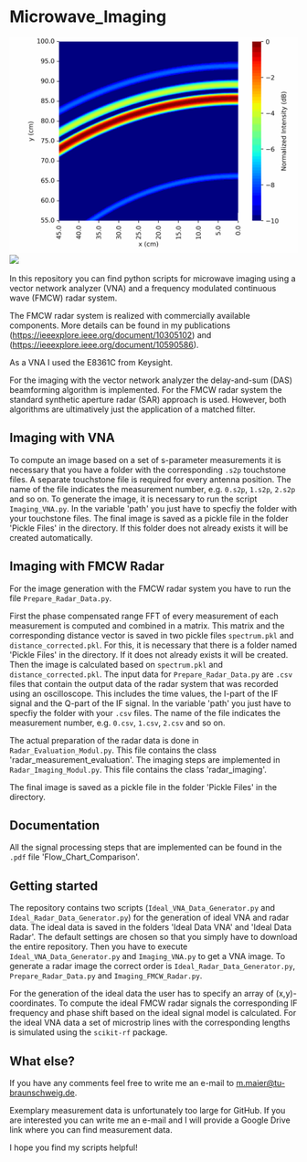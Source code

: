 # Microwave_Imaging

![](https://github.com/fmcwradar/Microwave_Imaging/blob/main/FMCW_Radar_System_Animation_WithoutInclusion.gif)
![](https://github.com/fmcwradar/Microwave_Imaging/blob/main/FMCW_Radar_System_Animation.gif) 

In this repository you can find python scripts for microwave imaging using a vector network analyzer (VNA) and a frequency modulated continuous wave (FMCW) radar system.

The FMCW radar system is realized with commercially available components. More details can be found in my publications (https://ieeexplore.ieee.org/document/10305102) and (https://ieeexplore.ieee.org/document/10590586).

As a VNA I used the E8361C from Keysight.

For the imaging with the vector network analyzer the delay-and-sum (DAS) beamforming algorithm is implemented. For the FMCW radar system the standard synthetic aperture radar (SAR) approach is used. However, both algorithms are ultimatively just the application of a matched filter.

## Imaging with VNA

To compute an image based on a set of s-parameter measurements it is necessary that you have a folder with the corresponding `.s2p` touchstone files. A separate touchstone file is required for every antenna position. The name of the file indicates the measurement number, e.g. `0.s2p`, `1.s2p`, `2.s2p` and so on. To generate the image, it is necessary to run the script `Imaging_VNA.py`. In the variable 'path' you just have to specfiy the folder with your touchstone files. The final image is saved as a pickle file in the folder 'Pickle Files' in the directory. If this folder does not already exists it will be created automatically.

## Imaging with FMCW Radar

For the image generation with the FMCW radar system you have to run the file `Prepare_Radar_Data.py`.

First the phase compensated range FFT of every measurement of each measurement is computed and combined in a matrix. This matrix and the corresponding distance vector is saved in two pickle files `spectrum.pkl` and `distance_corrected.pkl`. For this, it is necessary that there is a folder named 'Pickle Files' in the directory. If it does not already exists it will be created. Then the image is calculated based on `spectrum.pkl` and `distance_corrected.pkl`. The input data for `Prepare_Radar_Data.py` are `.csv` files that contain the output data of the radar system that was recorded using an oscilloscope. This includes the time values, the I-part of the IF signal and the Q-part of the IF signal. In the variable 'path' you just have to specfiy the folder with your `.csv` files. The name of the file indicates the measurement number, e.g. `0.csv`, `1.csv`, `2.csv` and so on.

The actual preparation of the radar data is done in `Radar_Evaluation_Modul.py`. This file contains the class 'radar_measurement_evaluation'. The imaging steps are implemented in `Radar_Imaging_Modul.py`. This file contains the class 'radar_imaging'.

The final image is saved as a pickle file in the folder 'Pickle Files' in the directory.

## Documentation
All the signal processing steps that are implemented can be found in the `.pdf` file 'Flow_Chart_Comparison'.

## Getting started
The repository contains two scripts (`Ideal_VNA_Data_Generator.py` and `Ideal_Radar_Data_Generator.py`) for the generation of ideal VNA and radar data. The ideal data is saved in the folders 'Ideal Data VNA' and 'Ideal Data Radar'. The default settings are chosen so that you simply have to download the entire repository. Then you have to execute `Ideal_VNA_Data_Generator.py` and `Imaging_VNA.py` to get a VNA image. To generate a radar image the correct order is `Ideal_Radar_Data_Generator.py`, `Prepare_Radar_Data.py` and `Imaging_FMCW_Radar.py`.

For the generation of the ideal data the user has to specify an array of (x,y)-coordinates. To compute the ideal FMCW radar signals the corresponding IF frequency and phase shift based on the ideal signal model is calculated. For the ideal VNA data a set of microstrip lines with the corresponding lengths is simulated using the `scikit-rf` package.

## What else?
If you have any comments feel free to write me an e-mail to m.maier@tu-braunschweig.de.

Exemplary measurement data is unfortunately too large for GitHub. If you are interested you can write me an e-mail and I will provide a Google Drive link where you can find measurement data.

I hope you find my scripts helpful!

